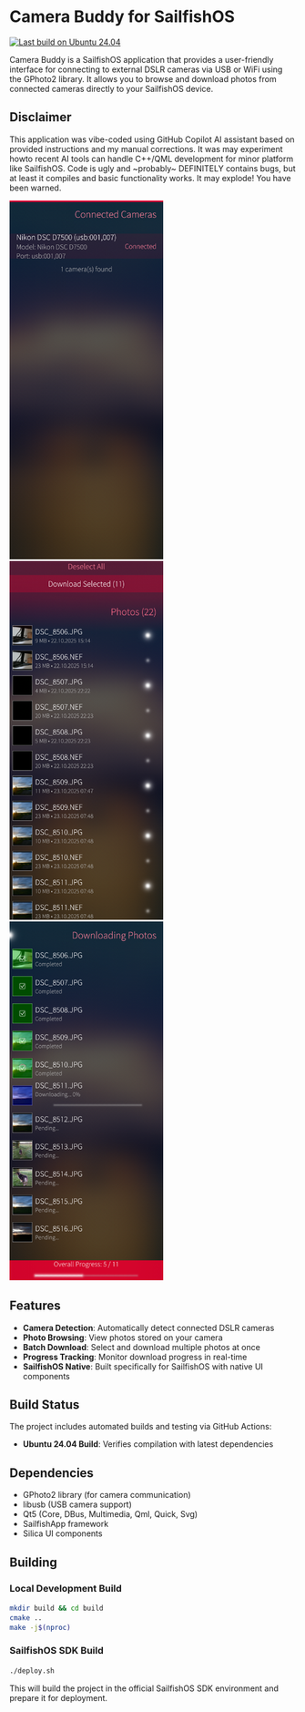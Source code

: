 # Camera Buddy for SailfishOS

[![Last build on Ubuntu 24.04](https://github.com/Karry/harbour-camera-buddy/actions/workflows/build.yml/badge.svg)](https://github.com/Karry/harbour-camera-buddy/actions/workflows/build.yml)

Camera Buddy is a SailfishOS application that provides a user-friendly interface for connecting to external DSLR cameras
via USB or WiFi using the GPhoto2 library. It allows you to browse and download photos from connected cameras directly to your SailfishOS device.

## Disclaimer

This application was vibe-coded using GitHub Copilot AI assistant based on provided instructions and my manual corrections.
It was may experiment howto recent AI tools can handle C++/QML development for minor platform like SailfishOS.
Code is ugly and ~probably~ DEFINITELY contains bugs, but at least it compiles and basic functionality works.
It may explode! You have been warned.

<img alt="List of connected cameras"
    width="270" height="630"
    src="https://raw.githubusercontent.com/Karry/harbour-camera-buddy/master/graphics/cameras.png" />
<img alt="Photo browsing"
    width="270" height="630"
    src="https://raw.githubusercontent.com/Karry/harbour-camera-buddy/master/graphics/photos.png" />
<img alt="Downloading"
    width="270" height="630"
    src="https://raw.githubusercontent.com/Karry/harbour-camera-buddy/master/graphics/downloading.png" />

## Features

- **Camera Detection**: Automatically detect connected DSLR cameras
- **Photo Browsing**: View photos stored on your camera
- **Batch Download**: Select and download multiple photos at once
- **Progress Tracking**: Monitor download progress in real-time
- **SailfishOS Native**: Built specifically for SailfishOS with native UI components

## Build Status

The project includes automated builds and testing via GitHub Actions:
- **Ubuntu 24.04 Build**: Verifies compilation with latest dependencies

## Dependencies

- GPhoto2 library (for camera communication)
- libusb (USB camera support)
- Qt5 (Core, DBus, Multimedia, Qml, Quick, Svg)
- SailfishApp framework
- Silica UI components

## Building

### Local Development Build
```bash
mkdir build && cd build
cmake ..
make -j$(nproc)
```

### SailfishOS SDK Build
```bash
./deploy.sh
```

This will build the project in the official SailfishOS SDK environment and prepare it for deployment.

